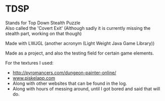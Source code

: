 # TDSP

Stands for Top Down Stealth Puzzle<br />
Also called the 'Covert Exit'
(Although sadly it is currently missing the stealth part, working on that though)

Made with LWJGL (another acronym (Light Weight Java Game Library))

Made as a project, and also the testing field for certain game elements.

For the textures I used:

- http://pyromancers.com/dungeon-painter-online/
- www.piskelapp.com
- Along with other websites that can be found in the log.
- Along with hours of messing around, until I got bored and said that will do.
